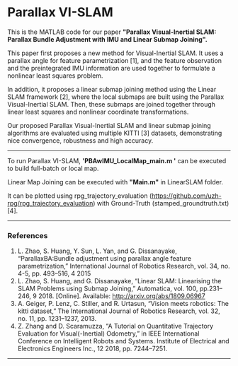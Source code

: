# Parallax VI-SLAM

This is the MATLAB code for our paper **"Parallax Visual-Inertial SLAM: Parallax Bundle Adjustment with IMU and Linear Submap Joining".**

This paper first proposes a new method for Visual-Inertial SLAM. It uses a parallax angle for feature parametrization [1], and the feature observation and the preintegrated IMU information are used together to formulate a nonlinear least squares problem.

In addition, it proposes a linear submap joining method using the Linear SLAM framework [2], where the local submaps are built using the Parallax Visual-Inertial SLAM. Then, these submaps are joined together through linear least squares and nonlinear coordinate transformations.

Our proposed Parallax Visual-Inertial SLAM and linear submap joining algorithms are evaluated using multiple KITTI [3] datasets, demonstrating nice convergence, robustness and high accuracy.

----

To run Parallax VI-SLAM, **'PBAwIMU_LocalMap_main.m '** can be executed to build full-batch or local map. 

Linear Map Joining can be executed with **"Main.m"** in LinearSLAM folder.      

It can be plotted using rpg_trajectory_evaluation (https://github.com/uzh-rpg/rpg_trajectory_evaluation) with Ground-Truth (stamped_groundtruth.txt) [4].
                                
----         
### References
1. L. Zhao, S. Huang, Y. Sun, L. Yan, and G. Dissanayake, “ParallaxBA:Bundle adjustment using parallax angle feature parametrization,” International Journal of Robotics Research, vol. 34, no. 4-5, pp. 493–516, 4 2015
2. L. Zhao, S. Huang, and G. Dissanayake, “Linear SLAM: Linearising the SLAM Problems using Submap Joining,” Automatica, vol. 100, pp.231–246, 9 2018. [Online]. Available: http://arxiv.org/abs/1809.06967
3.  A. Geiger, P. Lenz, C. Stiller, and R. Urtasun, “Vision meets robotics: The kitti dataset,” The International Journal of Robotics Research, vol. 32, no. 11, pp. 1231–1237, 2013.
4.  Z. Zhang and D. Scaramuzza, “A Tutorial on Quantitative Trajectory Evaluation for Visual(-Inertial) Odometry,” in IEEE International Conference on Intelligent Robots and Systems. Institute of Electrical and Electronics Engineers Inc., 12 2018, pp. 7244–7251.
----
